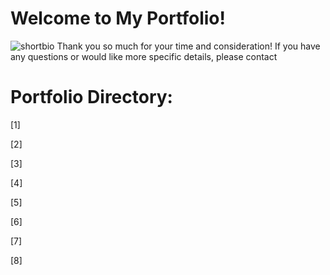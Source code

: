 # Welcome to My Portfolio! 

![shortbio](https://github.com/vwu15/images/blob/master/shortbio.png)
Thank you so much for your time and consideration! If you have any questions or would like more specific details, please contact 

# Portfolio Directory:

[1] 

[2]

[3]

[4]

[5]

[6]

[7]

[8]
